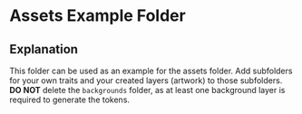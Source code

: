 # Assets Example Folder

## Explanation
This folder can be used as an example for the assets folder. Add subfolders for your own traits and your created layers (artwork) to those subfolders.  
**DO NOT** delete the `backgrounds` folder, as at least one background layer is required to generate the tokens.
